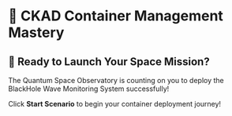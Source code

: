 # 🐋 CKAD Container Management Mastery

## 🌟 **Ready to Launch Your Space Mission?**

The Quantum Space Observatory is counting on you to deploy the BlackHole Wave Monitoring System successfully!

Click **Start Scenario** to begin your container deployment journey!
